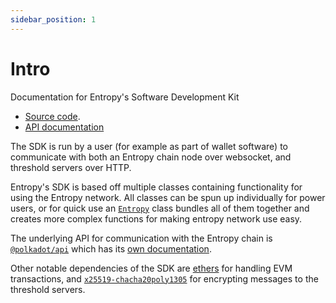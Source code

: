 ```yaml
---
sidebar_position: 1
---
```


# Intro

Documentation for Entropy's Software Development Kit

- [Source code](https://github.com/entropyxyz/entropy-js).
- [API documentation](https://entropy-api-docs.vercel.app/entropy-js/index.html)

The SDK is run by a user (for example as part of wallet software) to communicate with both an Entropy chain node over websocket, and threshold servers over HTTP.

Entropy's SDK is based off multiple classes containing functionality for using the Entropy network. All classes can be spun up individually for power users, or for quick use an [`Entropy`](./Core) class bundles all of them together and creates more complex functions for making entropy network use easy.

The underlying API for communication with the Entropy chain is [`@polkadot/api`](https://www.npmjs.com/package/@polkadot/api) which has its [own documentation](https://polkadot.js.org/docs/api).

Other notable dependencies of the SDK are [ethers](https://docs.ethers.org/v6/) for handling EVM transactions, and [`x25519-chacha20poly1305`](https://www.npmjs.com/package/x25519) for encrypting messages to the threshold servers. 

